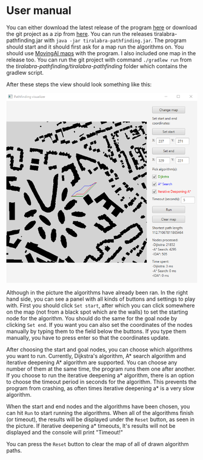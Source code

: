 # User manual

You can either download the latest release of the program [here](https://github.com/Elhefes/tiralabra-pathfinding/releases) or download the git project as a zip from [here](https://github.com/Elhefes/tiralabra-pathfinding/archive/refs/heads/main.zip). You can run the releases tiralabra-pathfinding.jar with ```java -jar tiralabra-pathfinding.jar```. The program should start and it should first ask for a map run the algorithms on. You should use [MovingAI maps](https://www.movingai.com/benchmarks/street/index.html) with the program. I also included one map in the release too. You can run the git project with command ```./gradlew run``` from the *tiralabra-pathfinding/tiralabra-pathfinding* folder which contains the gradlew script.

After these steps the view should look something like this:

![manual](https://github.com/Elhefes/tiralabra-pathfinding/blob/main/documentation/images/manual.png)

Although in the picture the algorithms have already been ran. In the right hand side, you can see a panel with all kinds of buttons and settings to play with. First you should click ```Set start```, after which you can click somewhere on the map (not from a black spot which are the walls) to set the starting node for the algorithm. You should do the same for the goal node by clicking ```Set end```. If you want you can also set the coordinates of the nodes manually by typing them to the field below the buttons. If you type them manually, you have to press enter so that the coordinates update.

After choosing the start and goal nodes, you can choose which algorithms you want to run. Currently, Dijkstra's algorithm, A* search algorithm and iterative deepening A* algorithm are supported. You can choose any number of them at the same time, the program runs them one after another. If you choose to run the iterative deepening a* algorithm, there is an option to choose the timeout period in seconds for the algorithm. This prevents the program from crashing, as often times iterative deepening a* is a very slow algorithm.

When the start and end nodes and the algorithms have been chosen, you can hit ```Run``` to start running the algorithms. When all of the algorithms finish (or timeout), the results will be displayed under the ```Reset``` button, as seen in the picture. If iterative deepening a* timeouts, It's results will not be displayed and the console will print "Timeout!"

You can press the ```Reset``` button to clear the map of all of drawn algorithm paths.
